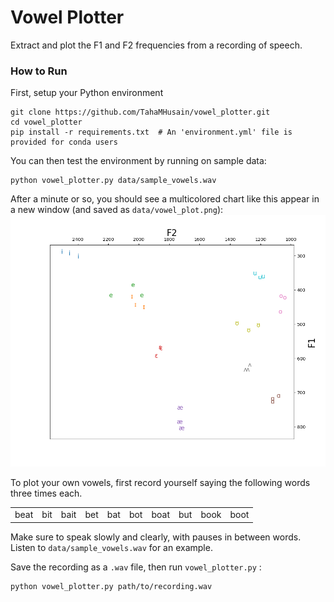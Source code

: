 # Vowel Plotter

Extract and plot the F1 and F2 frequencies from a recording of speech.

### How to Run

First, setup your Python environment

```commandline
git clone https://github.com/TahaMHusain/vowel_plotter.git
cd vowel_plotter
pip install -r requirements.txt  # An 'environment.yml' file is provided for conda users
```

You can then test the environment by running on sample data:
```commandline
python vowel_plotter.py data/sample_vowels.wav
```

After a minute or so, you should see a multicolored chart like this appear in a new window (and saved as `data/vowel_plot.png`):
![Pretty cool, right?](sample_plot.png)



To plot your own vowels, first record yourself saying the following words three times each.

|   |   |   |   |   |   |   |   |   |   |
|---|---|---|---|---|---|---|---|---|---|
| beat  |  bit | bait | bet | bat | bot | boat | but | book | boot |

Make sure to speak slowly and clearly, with pauses in between words. Listen to `data/sample_vowels.wav` for an example.

Save the recording as a `.wav` file, then run `vowel_plotter.py` :
```commandline
python vowel_plotter.py path/to/recording.wav
```


